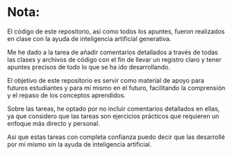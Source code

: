 # Nota:

El código de este repositorio, así como todos los apuntes, fueron realizados en clase con la ayuda de inteligencia artificial generativa. 

Me he dado a la tarea de añadir comentarios detallados a través de todas las clases y archivos de código con el fin de llevar un registro claro y tener apuntes precisos de todo lo que se ha ido desarrollando.

El objetivo de este repositorio es servir como material de apoyo para futuros estudiantes y para mí mismo en el futuro, facilitando la comprensión y el repaso de los conceptos aprendidos.

Sobre las tareas, he optado por no incluir comentarios detallados en ellas, ya que considero que las tareas son ejercicios prácticos que requieren un enfoque más directo y personal.

Así que estas tareas con completa confianza puedo decir que las desarrollé por mí mismo sin la ayuda de inteligencia artificial.